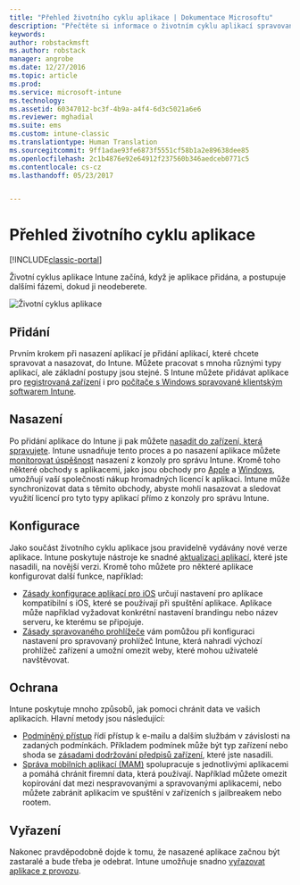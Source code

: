 ```yaml
---
title: "Přehled životního cyklu aplikace | Dokumentace Microsoftu"
description: "Přečtěte si informace o životním cyklu aplikací spravovaných pomocí Intune od jejich přidávání po jejich případné vyřazení z provozu."
keywords: 
author: robstackmsft
ms.author: robstack
manager: angrobe
ms.date: 12/27/2016
ms.topic: article
ms.prod: 
ms.service: microsoft-intune
ms.technology: 
ms.assetid: 60347012-bc3f-4b9a-a4f4-6d3c5021a6e6
ms.reviewer: mghadial
ms.suite: ems
ms.custom: intune-classic
ms.translationtype: Human Translation
ms.sourcegitcommit: 9ff1adae93fe6873f5551cf58b1a2e89638dee85
ms.openlocfilehash: 2c1b4876e92e64912f237560b346aedceb0771c5
ms.contentlocale: cs-cz
ms.lasthandoff: 05/23/2017


---
```


# <a name="overview-of-the-app-lifecycle"></a>Přehled životního cyklu aplikace

[!INCLUDE[classic-portal](../includes/classic-portal.md)]

Životní cyklus aplikace Intune začíná, když je aplikace přidána, a postupuje dalšími fázemi, dokud ji neodeberete.

![Životní cyklus aplikace](./media/app-lifecycle.png "Životní cyklus aplikace Intune")

## <a name="add"></a>Přidání

Prvním krokem při nasazení aplikací je přidání aplikací, které chcete spravovat a nasazovat, do Intune. Můžete pracovat s mnoha různými typy aplikací, ale základní postupy jsou stejné. S Intune můžete přidávat aplikace pro [registrovaná zařízení](add-apps-for-mobile-devices-in-microsoft-intune.md) i pro [počítače s Windows spravované klientským softwarem Intune](add-apps-for-windows-pcs-in-microsoft-intune.md).

## <a name="deploy"></a>Nasazení

Po přidání aplikace do Intune ji pak můžete [nasadit do zařízení, která spravujete](deploy-apps.md). Intune usnadňuje tento proces a po nasazení aplikace můžete [monitorovat úspěšnost](monitor-apps-in-microsoft-intune.md) nasazení z konzoly pro správu Intune. Kromě toho některé obchody s aplikacemi, jako jsou obchody pro [Apple](manage-ios-apps-you-purchased-through-a-volume-purchase-program-with-microsoft-intune.md) a [Windows](manage-apps-you-purchased-from-the-windows-store-for-business-with-microsoft-intune.md), umožňují vaší společnosti nákup hromadných licencí k aplikaci. Intune může synchronizovat data s těmito obchody, abyste mohli nasazovat a sledovat využití licencí pro tyto typy aplikací přímo z konzoly pro správu Intune.

## <a name="configure"></a>Konfigurace

Jako součást životního cyklu aplikace jsou pravidelně vydávány nové verze aplikace. Intune poskytuje nástroje ke snadné [aktualizaci aplikací](update-apps-using-microsoft-intune.md), které jste nasadili, na novější verzi. Kromě toho můžete pro některé aplikace konfigurovat další funkce, například:
- [Zásady konfigurace aplikací pro iOS](configure-ios-apps-with-mobile-app-configuration-policies-in-microsoft-intune.md) určují nastavení pro aplikace kompatibilní s iOS, které se používají při spuštění aplikace. Aplikace může například vyžadovat konkrétní nastavení brandingu nebo název serveru, ke kterému se připojuje.
- [Zásady spravovaného prohlížeče](manage-internet-access-using-managed-browser-policies.md) vám pomůžou při konfiguraci nastavení pro spravovaný prohlížeč Intune, která nahradí výchozí prohlížeč zařízení a umožní omezit weby, které mohou uživatelé navštěvovat.

## <a name="protect"></a>Ochrana

Intune poskytuje mnoho způsobů, jak pomoci chránit data ve vašich aplikacích. Hlavní metody jsou následující:
- [Podmíněný přístup](restrict-access-to-email-and-o365-services-with-microsoft-intune.md) řídí přístup k e-mailu a dalším službám v závislosti na zadaných podmínkách. Příkladem podmínek může být typ zařízení nebo shoda se [zásadami dodržování předpisů zařízení](introduction-to-device-compliance-policies-in-microsoft-intune.md), které jste nasadili.
- [Správa mobilních aplikací (MAM)](protect-app-data-using-mobile-app-management-policies-with-microsoft-intune.md) spolupracuje s jednotlivými aplikacemi a pomáhá chránit firemní data, která používají. Například můžete omezit kopírování dat mezi nespravovanými a spravovanými aplikacemi, nebo můžete zabránit aplikacím ve spuštění v zařízeních s jailbreakem nebo rootem.

## <a name="retire"></a>Vyřazení

Nakonec pravděpodobně dojde k tomu, že nasazené aplikace začnou být zastaralé a bude třeba je odebrat. Intune umožňuje snadno [vyřazovat aplikace z provozu](retire-apps-using-microsoft-intune.md).

